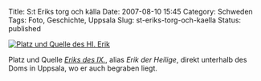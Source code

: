 Title: S:t Eriks torg och källa
Date: 2007-08-10 15:45
Category: Schweden
Tags: Foto, Geschichte, Uppsala
Slug: st-eriks-torg-och-kaella
Status: published

[![Platz und Quelle des Hl.
Erik](/pic/sterikisol_s.jpg "Platz und Quelle des Hl. Erik")](/pic/sterikisol_l.jpg)

Platz und Quelle [*Eriks des
IX.*](http://de.wikipedia.org/wiki/Erik_IX._%28Schweden%29), alias *Erik
der Heilige*, direkt unterhalb des Doms in Uppsala, wo er auch begraben
liegt.

